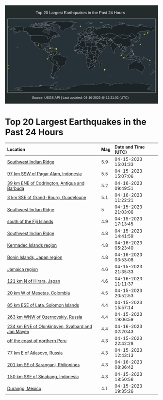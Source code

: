 ![Map](./map.png)

# Top 20 Largest Earthquakes in the Past 24 Hours

| Location | Mag | Date and Time (UTC) |
|:---|:---|:---|
| [Southwest Indian Ridge](https://earthquake.usgs.gov/earthquakes/eventpage/us6000k4pd) | 5.9 | 04-15-2023 15:01:33 |
| [97 km SSW of Pagar Alam, Indonesia](https://earthquake.usgs.gov/earthquakes/eventpage/us6000k4pf) | 5.5 | 04-15-2023 15:07:06 |
| [39 km ENE of Codrington, Antigua and Barbuda](https://earthquake.usgs.gov/earthquakes/eventpage/us6000k4vb) | 5.2 | 04-16-2023 09:49:51 |
| [3 km SSE of Grand-Bourg, Guadeloupe](https://earthquake.usgs.gov/earthquakes/eventpage/us6000k4vv) | 5.1 | 04-16-2023 11:22:21 |
| [Southwest Indian Ridge](https://earthquake.usgs.gov/earthquakes/eventpage/us6000k4su) | 5 | 04-15-2023 21:03:06 |
| [south of the Fiji Islands](https://earthquake.usgs.gov/earthquakes/eventpage/us6000k4rw) | 4.9 | 04-15-2023 17:13:45 |
| [Southwest Indian Ridge](https://earthquake.usgs.gov/earthquakes/eventpage/us6000k4pa) | 4.8 | 04-15-2023 14:41:59 |
| [Kermadec Islands region](https://earthquake.usgs.gov/earthquakes/eventpage/us6000k4um) | 4.8 | 04-16-2023 05:23:40 |
| [Bonin Islands, Japan region](https://earthquake.usgs.gov/earthquakes/eventpage/us6000k4uh) | 4.8 | 04-16-2023 03:53:08 |
| [Jamaica region](https://earthquake.usgs.gov/earthquakes/eventpage/us6000k4sx) | 4.6 | 04-15-2023 21:35:33 |
| [121 km N of Hirara, Japan](https://earthquake.usgs.gov/earthquakes/eventpage/us6000k4vu) | 4.6 | 04-16-2023 11:11:37 |
| [20 km W of Mesetas, Colombia](https://earthquake.usgs.gov/earthquakes/eventpage/us6000k4sq) | 4.5 | 04-15-2023 20:52:53 |
| [85 km ESE of Lata, Solomon Islands](https://earthquake.usgs.gov/earthquakes/eventpage/us6000k4rd) | 4.4 | 04-15-2023 15:57:14 |
| [263 km WNW of Ozernovskiy, Russia](https://earthquake.usgs.gov/earthquakes/eventpage/us6000k4s8) | 4.4 | 04-15-2023 19:06:59 |
| [234 km ENE of Olonkinbyen, Svalbard and Jan Mayen](https://earthquake.usgs.gov/earthquakes/eventpage/us6000k4uc) | 4.4 | 04-16-2023 02:20:43 |
| [off the coast of northern Peru](https://earthquake.usgs.gov/earthquakes/eventpage/us6000k4t8) | 4.3 | 04-15-2023 22:42:28 |
| [77 km E of Atlasovo, Russia](https://earthquake.usgs.gov/earthquakes/eventpage/us6000k4p0) | 4.3 | 04-15-2023 12:43:13 |
| [201 km SE of Sarangani, Philippines](https://earthquake.usgs.gov/earthquakes/eventpage/us6000k4v4) | 4.3 | 04-16-2023 08:36:42 |
| [150 km SSE of Sinabang, Indonesia](https://earthquake.usgs.gov/earthquakes/eventpage/us6000k4sb) | 4.3 | 04-15-2023 18:50:56 |
| [Durango, Mexico](https://earthquake.usgs.gov/earthquakes/eventpage/us6000k4se) | 4.1 | 04-15-2023 19:35:26 |
